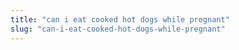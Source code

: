 ```yaml
---
title: "can i eat cooked hot dogs while pregnant"
slug: "can-i-eat-cooked-hot-dogs-while-pregnant"
---
```


